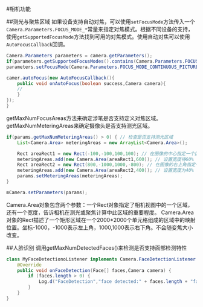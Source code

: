 #相机功能

##测光与聚焦区域
如果设备支持自动对焦，可以使用`setFocusMode`方法传入一个`Camera.Parameters.FOCUS_MODE_*`常量来指定对焦模式。根据不同设备的支持，使用`getSupportedFocusMode`方法找到可用的对焦模式。使用自动对焦可以使用`AutoFocusCallback`回调。
```java
Camera.Parameters parameters = camera.getParameters();
if(parameters.getSupportedFocusModes().contains(Camera.Parameters.FOCUS_MODE_CONTINUOUS_PICTURE)){
parameters.setFocusMode(Camera.Parameters.FOCUS_MODE_CONTINUOUS_PICTURE);

camer.autoFocus(new AutoFocusCallback(){
	public void onAutoFocus(boolean success,Camera camera){
	//
	}
});
}
```
getMaxNumFocusAreas方法来确定涉笔是否支持定义对焦区域。getMaxNumMeteringAreas来确定摄像头是否支持测光区域。
```java
if(params.getMaxNumMeteringAreas() > 0) { // 检查是否支持测光区域
	List<Camera.Area> meteringAreas = new ArrayList<Camera.Area>();

	Rect areaRect1 = new Rect(-100,-100,100,100); // 在图像的中心指定一个区域
	meteringAreas.add(new Camera.Area(areaRect1,600)); // 设置宽度待60%
	Rect areaRect2 = new Rect(800,-1000,1000,-800); // 在图像的右上角指定一个区域
	meteringAreas.add(new Camera.Area(areaRect2,400)); // 设置宽度为40%
	params.setMeteringAreas(meteringAreas);
}

mCamera.setParameters(params);
```
Camera.Area对象包含两个参数：一个Rect对象指定了相机视图中的一个区域，还有一个宽度，告诉相机在测光或聚焦计算中此区域的重要程度。
Camera.Area对象的Rect描述了一个矩形区域在一个2000*2000个单元格组成的区域中的映射位置。坐标-1000，-1000表示左上角，1000,1000表示右下角。不会随变焦大小改变。

##人脸识别
调用getMaxNumDetectedFaces()来检测是否支持面部检测特性
```java
class MyFaceDetectionoListener implements Camera.FaceDetectionListener {
	@Override
	public void onFaceDetection(Face[] faces,Camera camera)	{
		if (faces.length > 0) {
			Log.d("FaceDetection","face detected:" + faces.length + "face 1 Location x:" + faces[0].rect.centerX() + "Y:" + faces[0].rect.centerY());
		}
	}
}
```
